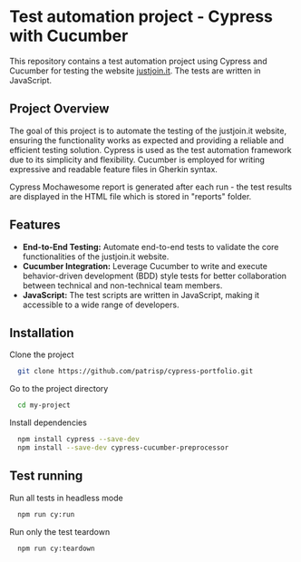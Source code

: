 # Test automation project - Cypress with Cucumber

This repository contains a test automation project using Cypress and Cucumber for testing the website [justjoin.it](https://justjoin.it/). The tests are written in JavaScript.

## Project Overview
The goal of this project is to automate the testing of the justjoin.it website, ensuring the functionality works as expected and providing a reliable and efficient testing solution. Cypress is used as the test automation framework due to its simplicity and flexibility. Cucumber is employed for writing expressive and readable feature files in Gherkin syntax.

Cypress Mochawesome report is generated after each run - the test results are displayed in the HTML file which is stored in "reports" folder.

## Features
- **End-to-End Testing:** Automate end-to-end tests to validate the core functionalities of the justjoin.it website.
- **Cucumber Integration:** Leverage Cucumber to write and execute behavior-driven development (BDD) style tests for better collaboration between technical and non-technical team members.
- **JavaScript:** The test scripts are written in JavaScript, making it accessible to a wide range of developers.


## Installation

Clone the project

```bash
  git clone https://github.com/patrisp/cypress-portfolio.git
```

Go to the project directory

```bash
  cd my-project
```

Install dependencies

```bash
  npm install cypress --save-dev
  npm install --save-dev cypress-cucumber-preprocessor
```

## Test running

Run all tests in headless mode

```bash
  npm run cy:run
```
Run only the test teardown

```bash
  npm run cy:teardown
```



